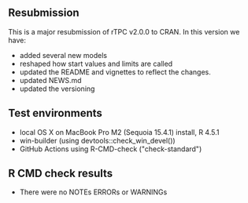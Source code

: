 ## Resubmission

This is a major resubmission of rTPC v2.0.0 to CRAN. In this version we have:

- added several new models
- reshaped how start values and limits are called
- updated the README and vignettes to reflect the changes.
- updated NEWS.md
- updated the versioning

## Test environments

- local OS X on MacBook Pro M2 (Sequoia 15.4.1) install, R 4.5.1
- win-builder (using devtools::check_win_devel())
- GitHub Actions using R-CMD-check ("check-standard")

## R CMD check results

- There were no NOTEs ERRORs or WARNINGs
